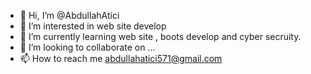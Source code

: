 - 👋 Hi, I’m @AbdullahAtici
- 👀 I’m interested in web site develop
- 🌱 I’m currently learning web site , boots develop and cyber secruity.
- 💞️ I’m looking to collaborate on ...
- 📫 How to reach me abdullahatici571@gmail.com

<!---
AbdullahAtici/AbdullahAtici is a ✨ special ✨ repository because its `README.md` (this file) appears on your GitHub profile.
You can click the Preview link to take a look at your changes.
--->

